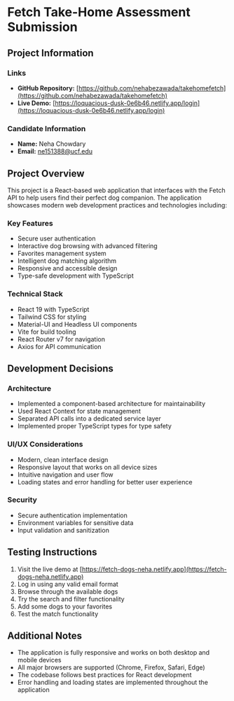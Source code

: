 # Fetch Take-Home Assessment Submission

## Project Information

### Links
- **GitHub Repository:** [https://github.com/nehabezawada/takehomefetch](https://github.com/nehabezawada/takehomefetch)
- **Live Demo:** [https://loquacious-dusk-0e6b46.netlify.app/login](https://loquacious-dusk-0e6b46.netlify.app/login)

### Candidate Information
- **Name:** Neha Chowdary
- **Email:** ne151388@ucf.edu

## Project Overview

This project is a React-based web application that interfaces with the Fetch API to help users find their perfect dog companion. The application showcases modern web development practices and technologies including:

### Key Features
- Secure user authentication
- Interactive dog browsing with advanced filtering
- Favorites management system
- Intelligent dog matching algorithm
- Responsive and accessible design
- Type-safe development with TypeScript

### Technical Stack
- React 19 with TypeScript
- Tailwind CSS for styling
- Material-UI and Headless UI components
- Vite for build tooling
- React Router v7 for navigation
- Axios for API communication

## Development Decisions

### Architecture
- Implemented a component-based architecture for maintainability
- Used React Context for state management
- Separated API calls into a dedicated service layer
- Implemented proper TypeScript types for type safety

### UI/UX Considerations
- Modern, clean interface design
- Responsive layout that works on all device sizes
- Intuitive navigation and user flow
- Loading states and error handling for better user experience

### Security
- Secure authentication implementation
- Environment variables for sensitive data
- Input validation and sanitization

## Testing Instructions

1. Visit the live demo at [https://fetch-dogs-neha.netlify.app](https://fetch-dogs-neha.netlify.app)
2. Log in using any valid email format
3. Browse through the available dogs
4. Try the search and filter functionality
5. Add some dogs to your favorites
6. Test the match functionality

## Additional Notes

- The application is fully responsive and works on both desktop and mobile devices
- All major browsers are supported (Chrome, Firefox, Safari, Edge)
- The codebase follows best practices for React development
- Error handling and loading states are implemented throughout the application 